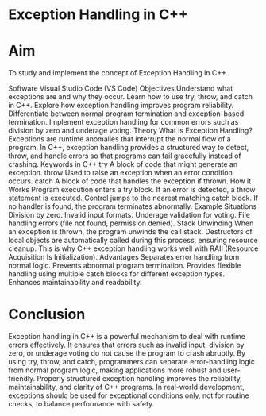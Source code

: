 # Exception Handling in C++
# Aim
To study and implement the concept of Exception Handling in C++.

Software
Visual Studio Code (VS Code)
Objectives
Understand what exceptions are and why they occur.
Learn how to use try, throw, and catch in C++.
Explore how exception handling improves program reliability.
Differentiate between normal program termination and exception-based termination.
Implement exception handling for common errors such as division by zero and underage voting.
Theory
What is Exception Handling?
Exceptions are runtime anomalies that interrupt the normal flow of a program.
In C++, exception handling provides a structured way to detect, throw, and handle errors so that programs can fail gracefully instead of crashing.
Keywords in C++
try
A block of code that might generate an exception.
throw
Used to raise an exception when an error condition occurs.
catch
A block of code that handles the exception if thrown.
How it Works
Program execution enters a try block.
If an error is detected, a throw statement is executed.
Control jumps to the nearest matching catch block.
If no handler is found, the program terminates abnormally.
Example Situations
Division by zero.
Invalid input formats.
Underage validation for voting.
File handling errors (file not found, permission denied).
Stack Unwinding
When an exception is thrown, the program unwinds the call stack.
Destructors of local objects are automatically called during this process, ensuring resource cleanup.
This is why C++ exception handling works well with RAII (Resource Acquisition Is Initialization).
Advantages
Separates error handling from normal logic.
Prevents abnormal program termination.
Provides flexible handling using multiple catch blocks for different exception types.
Enhances maintainability and readability.
# Conclusion
Exception handling in C++ is a powerful mechanism to deal with runtime errors effectively.
It ensures that errors such as invalid input, division by zero, or underage voting do not cause the program to crash abruptly.
By using try, throw, and catch, programmers can separate error-handling logic from normal program logic, making applications more robust and user-friendly.
Properly structured exception handling improves the reliability, maintainability, and clarity of C++ programs.
In real-world development, exceptions should be used for exceptional conditions only, not for routine checks, to balance performance with safety.
